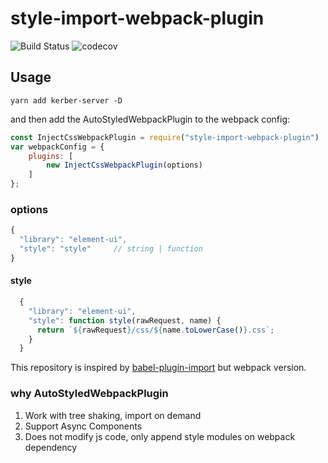 # style-import-webpack-plugin

![Build Status](https://travis-ci.org/jackiecookie/AutoStyledWebpackPlugin.svg?branch=master)  ![codecov](https://codecov.io/gh/jackiecookie/AutoStyledWebpackPlugin/graph/badge.svg)

## Usage

`yarn add kerber-server -D`

and then add the AutoStyledWebpackPlugin to the webpack config:

``` js
const InjectCssWebpackPlugin = require("style-import-webpack-plugin")
var webpackConfig = {
    plugins: [
        new InjectCssWebpackPlugin(options)
    ]
};
```

### options

```js
{
  "library": "element-ui",
  "style": "style"     // string | function   
}
```

#### style


``` js 
  {
    "library": "element-ui",
    "style": function style(rawRequest, name) {
      return `${rawRequest}/css/${name.toLowerCase()}.css`;
    }
  }
```


This repository is inspired by [babel-plugin-import](https://github.com/ant-design/babel-plugin-import) but webpack version.

### why AutoStyledWebpackPlugin
1. Work with tree shaking, import on demand
2. Support Async Components
3. Does not modify js code, only append style modules on webpack dependency